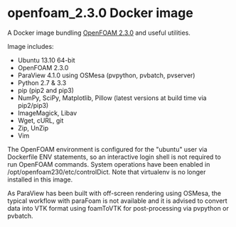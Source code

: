 openfoam_2.3.0 Docker image
===========================

A Docker image bundling [OpenFOAM 2.3.0](http://openfoam.org/version2.3.0/) and useful utilities.

Image includes:

- Ubuntu 13.10 64-bit
- OpenFOAM 2.3.0
- ParaView 4.1.0 using OSMesa (pvpython, pvbatch, pvserver)
- Python 2.7 & 3.3
- pip (pip2 and pip3)
- NumPy, SciPy, Matplotlib, Pillow (latest versions at build time via pip2/pip3)
- ImageMagick, Libav
- Wget, cURL, git
- Zip, UnZip
- Vim

The OpenFOAM environment is configured for the "ubuntu" user via Dockerfile ENV statements, so an interactive login shell is not required to run OpenFOAM commands. System operations have been enabled in /opt/openfoam230/etc/controlDict. Note that virtualenv is no longer installed in this image.

As ParaView has been built with off-screen rendering using OSMesa, the typical workflow with paraFoam is not available and it is advised to convert data into VTK format using foamToVTK for post-processing via pvpython or pvbatch.

